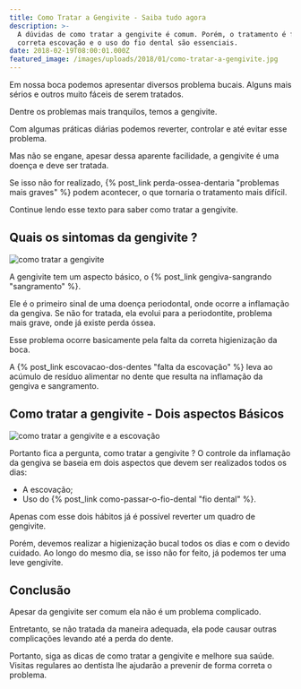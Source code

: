 ```yaml
---
title: Como Tratar a Gengivite - Saiba tudo agora
description: >-
  A dúvidas de como tratar a gengivite é comum. Porém, o tratamento é fácil. A
  correta escovação e o uso do fio dental são essenciais.
date: 2018-02-19T08:00:01.000Z
featured_image: /images/uploads/2018/01/como-tratar-a-gengivite.jpg
---
```


Em nossa boca podemos apresentar diversos problema bucais. Alguns mais sérios e outros muito fáceis de serem tratados. 

Dentre os problemas mais tranquilos, temos a gengivite. 

Com algumas práticas diárias podemos reverter, controlar e até evitar esse problema. 

Mas não se engane, apesar dessa aparente facilidade, a gengivite é uma doença e deve ser tratada. 

Se isso não for realizado, {% post_link perda-ossea-dentaria "problemas mais graves" %} podem acontecer, o que tornaria o tratamento mais difícil. 

Continue lendo esse texto para saber como tratar a gengivite.

**Quais os sintomas da gengivite ?**
------------------------------------

![como tratar a gengivite](/images/uploads/2018/01/como-tratar-a-gengivite-sintomas.jpg) 

A gengivite tem um aspecto básico, o {% post_link gengiva-sangrando "sangramento" %}. 

Ele é o primeiro sinal de uma doença periodontal, onde ocorre a inflamação da gengiva. Se não for tratada, ela evolui para a periodontite, problema mais grave, onde já existe perda óssea. 

Esse problema ocorre basicamente pela falta da correta higienização da boca. 

A {% post_link escovacao-dos-dentes "falta da escovação" %} leva ao acúmulo de resíduo alimentar no dente que resulta na inflamação da gengiva e sangramento.

**Como tratar a gengivite - Dois aspectos Básicos**
---------------------------------------------------

![como tratar a gengivite e a escovação](/images/uploads/2018/01/como-tratar-a-gengivite-tratamento.jpg) 

Portanto fica a pergunta, como tratar a gengivite ? O controle da inflamação da gengiva se baseia em dois aspectos que devem ser realizados todos os dias: 
* A escovação;
* Uso do {% post_link como-passar-o-fio-dental "fio dental" %}. 

Apenas com esse dois hábitos já é possível reverter um quadro de gengivite. 

Porém, devemos realizar a higienização bucal todos os dias e com o devido cuidado. Ao longo do mesmo dia, se isso não for feito, já podemos ter uma leve gengivite.

**Conclusão**
-------------

Apesar da gengivite ser comum ela não é um problema complicado. 

Entretanto, se não tratada da maneira adequada, ela pode causar outras complicações levando até a perda do dente. 

Portanto, siga as dicas de como tratar a gengivite e melhore sua saúde. Visitas regulares ao dentista lhe ajudarão a prevenir de forma correta o problema.
